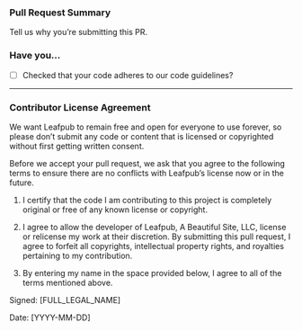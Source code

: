### Pull Request Summary

Tell us why you’re submitting this PR.

### Have you...

- [ ] Checked that your code adheres to our code guidelines?

---

### Contributor License Agreement

We want Leafpub to remain free and open for everyone to use forever, so please don’t submit any code or content that is licensed or copyrighted without first getting written consent.

Before we accept your pull request, we ask that you agree to the following terms to ensure there are no conflicts with Leafpub’s license now or in the future.

1. I certify that the code I am contributing to this project is completely original or free of any known license or copyright.

2. I agree to allow the developer of Leafpub, A Beautiful Site, LLC, license or relicense my work at their discretion. By submitting this pull request, I agree to forfeit all copyrights, intellectual property rights, and royalties pertaining to my contribution.

3. By entering my name in the space provided below, I agree to all of the terms mentioned above.

Signed: [FULL_LEGAL_NAME]

Date: [YYYY-MM-DD]